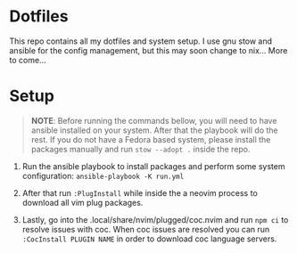 # Dotfiles

This repo contains all my dotfiles and system setup. I use gnu stow and ansible
for the config management, but this may soon change to nix... More to come...

# Setup

> **NOTE**: Before running the commands bellow, you will need to have ansible
> installed on your system. After that the playbook will do the rest. If you do
> not have a Fedora based system, please install the packages manually and run
> `stow --adopt .` inside the repo.

1. Run the ansible playbook to install packages and perform some system
   configuration: `ansible-playbook -K run.yml`

2. After that run `:PlugInstall` while inside the a neovim process to download all vim
   plug packages.

3. Lastly, go into the .local/share/nvim/plugged/coc.nvim and run `npm ci` to resolve
   issues with coc. When coc issues are resolved you can run `:CocInstall PLUGIN
   NAME` in order to download coc language servers.
